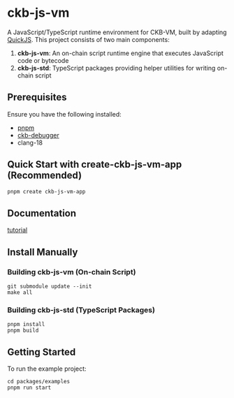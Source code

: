 # ckb-js-vm

A JavaScript/TypeScript runtime environment for CKB-VM, built by adapting [QuickJS](https://bellard.org/quickjs/). This project consists of two main components:

1. **ckb-js-vm**: An on-chain script runtime engine that executes JavaScript code or bytecode
2. **ckb-js-std**: TypeScript packages providing helper utilities for writing on-chain script

## Prerequisites

Ensure you have the following installed:

- [pnpm](https://pnpm.io/)
- [ckb-debugger](https://github.com/nervosnetwork/ckb-standalone-debugger)
- clang-18


## Quick Start with create-ckb-js-vm-app (Recommended)

```bash
pnpm create ckb-js-vm-app
```


## Documentation

[tutorial](./docs/tutorial/src/SUMMARY.md)

## Install Manually

### Building ckb-js-vm (On-chain Script)

```shell
git submodule update --init
make all
```

### Building ckb-js-std (TypeScript Packages)

```shell
pnpm install
pnpm build
```

## Getting Started

To run the example project:

```shell
cd packages/examples
pnpm run start
```
